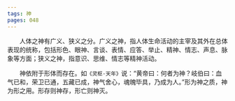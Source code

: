 ```yaml
---
tags: 神
pages: 048
---
```

&emsp;&emsp;人体之神有广义、狭义之分。广义之神，指人体生命活动的主宰及其外在总体表现的统称，包括形色、眼神、言谈、表情、应答、举止、精神、情志、声息、脉象等方面；狭义之神，指意识、思维、情志等精神活动。

&emsp;&emsp;神依附于形体而存在。如`《灵枢·天年》`说：“黄帝曰：何者为神？岐伯曰：血气已和，荣卫已通，五藏已成，神气舍心，魂魄毕具，乃成为人。”形为神之质，神为形之用。形存则神存，形亡则神灭。